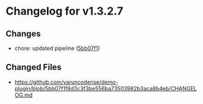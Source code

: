 # Changelog for v1.3.2.7

## Changes
- chore: updated pipeline ([5bb07f1](https://github.com/varuncoderise/demo-plugin/commit/5bb07f1f8d3c3f3be556ba73503982b3aca8b4eb))

## Changed Files
- https://github.com/varuncoderise/demo-plugin/blob/5bb07f1f8d3c3f3be556ba73503982b3aca8b4eb/CHANGELOG.md
